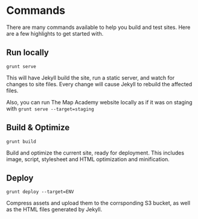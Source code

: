 # Commands

There are many commands available to help you build and test sites. Here are a few highlights to get started with.


## Run locally

```
grunt serve
```

This will have Jekyll build the site, run a static server, and watch for changes to site files. Every change will cause Jekyll to rebuild the affected files.

Also, you can run The Map Academy website locally as if it was on staging with `grunt serve --target=staging`


## Build & Optimize

```
grunt build
```

Build and optimize the current site, ready for deployment. This includes image, script, stylesheet and HTML optimization and minification.


## Deploy

```
grunt deploy --target=ENV
```

Compress assets and upload them to the corrsponding S3 bucket, as well as the HTML files generated by Jekyll.
